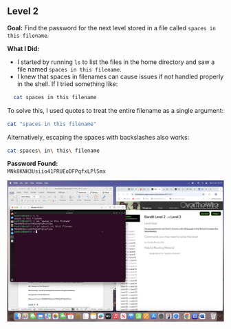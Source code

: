 ## Level 2  
**Goal:** Find the password for the next level stored in a file called `spaces in this filename`.

**What I Did:**  
- I started by running `ls` to list the files in the home directory and saw a file named `spaces in this filename`.
- I knew that spaces in filenames can cause issues if not handled properly in the shell. If I tried something like:
```bash
  cat spaces in this filename
```  
To solve this, I used quotes to treat the entire filename as a single argument:

```bash
cat "spaces in this filename"
```
Alternatively, escaping the spaces with backslashes also works:

```bash
cat spaces\ in\ this\ filename
```
**Password Found:**  
`MNk8KNH3Usiio41PRUEoDFPqfxLPlSmx`

![Bandit Level 2 to 3](images.png/bandit-level%202%20>%203.png)